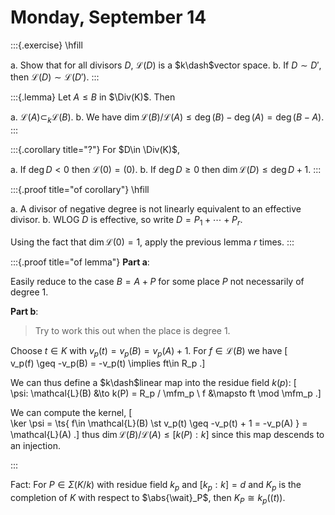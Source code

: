 # Monday, September 14

:::{.exercise}
\hfill

a. Show that for all divisors $D$, $\mathcal{L}(D)$ is a $k\dash$vector space.
b. If $D\sim D'$, then $\mathcal{L}(D) \sim \mathcal{L}(D')$.
:::

:::{.lemma}
Let $A\leq  B$ in $\Div(K)$.
Then

a. $\mathcal{L}(A) \subset_k \mathcal{L}(B)$.
b. We have $\dim \mathcal{L}(B) / \mathcal{L}(A) \leq \deg(B) - \deg(A) = \deg(B-A)$.
:::


:::{.corollary title="?"}
For $D\in \Div(K)$,

a. If $\deg D< 0$ then $\mathcal{L}(0) = (0)$.
b. If $\deg D \geq 0$ then $\dim \mathcal{L}(D) \leq \deg D + 1$.
:::

:::{.proof title="of corollary"}
\hfill

a. A divisor of negative degree is not linearly equivalent to an effective divisor.
b. WLOG $D$ is effective, so write $D = P_1 + \cdots + P_r$.

  Using the fact that $\dim \mathcal{L}(0) = 1$, apply the previous lemma $r$ times.
:::

:::{.proof title="of lemma"}
**Part a**:

Easily reduce to the case $B = A + P$ for some place $P$ not necessarily of degree 1.


**Part b**:

> Try to work this out when the place is degree 1.

Choose $t\in K$ with $v_p(t) = v_p(B) = v_p(A) + 1$.
For $f\in \mathcal{L}(B)$ we have 
\[  
v_p(f) \geq -v_p(B) = -v_p(t) \implies ft\in R_p
.\]

We can thus define a $k\dash$linear map into the residue field $k(p)$:
\[  
\psi: \mathcal{L}(B) &\to k(P) = R_p / \mfm_p \\
f &\mapsto ft \mod \mfm_p
.\]

We can compute the kernel, 
\[  
\ker \psi = \ts{  f\in \mathcal{L}(B) \st v_p(t) \geq -v_p(t) + 1 = -v_p(A) } = \mathcal{L}(A)
.\]
thus $\dim \mathcal{L}(B) / \mathcal{L}(A) \leq [k(P) : k]$ since this map descends to an injection.

:::

Fact:
For $P \in \Sigma(K/k)$ with residue field $k_p$ and $[k_p: k] = d$ and $K_p$ is the completion of $K$ with respect to $\abs{\wait}_P$, then $K_P \cong k_p((t))$.



